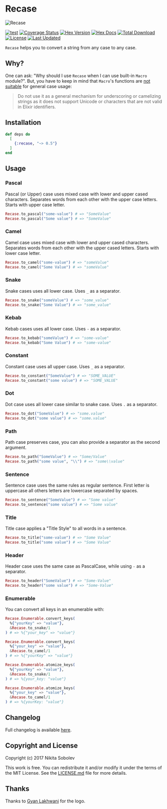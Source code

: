 # Recase

![Recase](https://raw.githubusercontent.com/wemake-services/recase/master/media/logo.png)

[![test](https://github.com/wemake-services/recase/actions/workflows/test.yml/badge.svg?branch=master&event=push)](https://github.com/wemake-services/recase/actions/workflows/test.yml)
[![Coverage Status](https://coveralls.io/repos/github/wemake-services/recase/badge.svg?branch=master)](https://coveralls.io/github/wemake-services/recase?branch=master)
[![Hex Version](https://img.shields.io/hexpm/v/recase.svg)](https://hex.pm/packages/recase)
[![Hex Docs](https://img.shields.io/badge/hex-docs-lightgreen.svg)](https://hexdocs.pm/recase/)
[![Total Download](https://img.shields.io/hexpm/dt/recase.svg)](https://hex.pm/packages/recase)
[![License](https://img.shields.io/hexpm/l/recase.svg)](https://github.com/wemake-services/recase/blob/master/LICENSE.md)
[![Last Updated](https://img.shields.io/github/last-commit/wemake-services/recase.svg)](https://github.com/wemake-services/recase/commits/master)

`Recase` helps you to convert a string from any case to any case.

## Why?

One can ask: "Why should I use `Recase` when I can use built-in `Macro` module?". But, you have to keep in mind that `Macro`'s functions are [not suitable](https://github.com/elixir-lang/elixir/blob/4aa81645b0588b56fb61cd154dcaee354732aa5c/lib/elixir/lib/macro.ex#L1265) for general case usage:

> Do not use it as a general mechanism for underscoring or camelizing strings as it does not support Unicode or characters that are not valid in Elixir identifiers.

## Installation

```elixir
def deps do
  [
    {:recase, "~> 0.5"}
  ]
end
```

## Usage

### Pascal

Pascal (or Upper) case uses mixed case with lower and upper cased characters. Separates words from each other with the upper case letters. Starts with upper case letter.

```elixir
Recase.to_pascal("some-value") # => "SomeValue"
Recase.to_pascal("Some value") # => "SomeValue"
```

### Camel

Camel case uses mixed case with lower and upper cased characters. Separates words from each other with the upper cased letters. Starts with lower case letter.

```elixir
Recase.to_camel("some-value") # => "someValue"
Recase.to_camel("Some Value") # => "someValue"
```

### Snake

Snake cases uses all lower case. Uses `_` as a separator.

```elixir
Recase.to_snake("someValue") # => "some_value"
Recase.to_snake("Some Value") # => "some_value"
```

### Kebab

Kebab cases uses all lower case. Uses `-` as a separator.

```elixir
Recase.to_kebab("someValue") # => "some-value"
Recase.to_kebab("Some Value") # => "some-value"
```

### Constant

Constant case uses all upper case. Uses `_` as a separator.

```elixir
Recase.to_constant("SomeValue") # => "SOME_VALUE"
Recase.to_constant("some value") # => "SOME_VALUE"
```

### Dot

Dot case uses all lower case similar to snake case. Uses `.` as a separator.

```elixir
Recase.to_dot("SomeValue") # => "some.value"
Recase.to_dot("some value") # => "some.value"
```

### Path

Path case preserves case, you can also provide a separator as the second argument.

```elixir
Recase.to_path("SomeValue") # => "Some/Value"
Recase.to_path("some value", "\\") # => "some\\value"
```

### Sentence

Sentence case uses the same rules as regular sentence.
First letter is uppercase all others letters are lowercase separated by spaces.

```elixir
Recase.to_sentence("SomeValue") # => "Some value"
Recase.to_sentence("some value") # => "Some value"
```

### Title

Title case applies a "Title Style" to all words in a sentence.

```elixir
Recase.to_title("some-value") # => "Some Value"
Recase.to_title("some value") # => "Some Value"
```

### Header

Header case uses the same case as PascalCase, while using `-` as a separator.

```elixir
Recase.to_header("SomeValue") # => "Some-Value"
Recase.to_header("some value") # => "Some-Value"
```

### Enumerable

You can convert all keys in an enumerable with:

```elixir
Recase.Enumerable.convert_keys(
  %{"yourKey" => "value"},
  &Recase.to_snake/1
) # => %{"your_key" => "value"}

Recase.Enumerable.convert_keys(
  %{"your_key" => "value"},
  &Recase.to_camel/1
) # => %{"yourKey" => "value"}

Recase.Enumerable.atomize_keys(
  %{"yourKey" => "value"},
  &Recase.to_snake/1
) # => %{your_key: "value"}

Recase.Enumerable.atomize_keys(
  %{"your_key" => "value"},
  &Recase.to_camel/1
) # => %{yourKey: "value"}
```

## Changelog

Full changelog is available [here](./CHANGELOG.md).

## Copyright and License

Copyright (c) 2017 Nikita Sobolev

This work is free. You can redistribute it and/or modify it under the
terms of the MIT License. See the [LICENSE.md](./LICENSE.md) file for more details.

## Thanks

Thanks to [Gyan Lakhwani](https://github.com/gyanl) for the logo.
